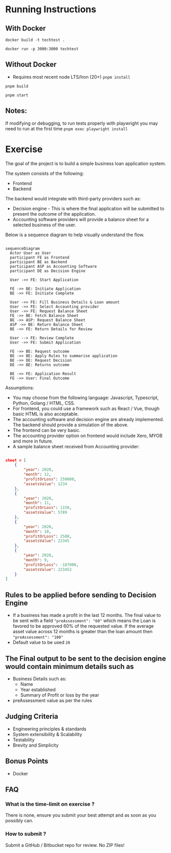 # Running Instructions
## With Docker
`docker build -t techtest .`

`docker run -p 3000:3000 techtest`

## Without Docker
- Requires most recent node LTS/Iron (20+)
`pnpm install`

`pnpm build`

`pnpm start`

## Notes:
If modifying or debugging, to run tests properly with playwright you may need to run at the first time
`pnpm exec playwright install`

# Exercise

The goal of the project is to build a simple business loan application system.

The system consists of the following:

- Frontend
- Backend

The backend would integrate with third-party providers such as:

- Decision engine - This is where the final application will be
submitted to present the outcome of the application.
- Accounting software providers will provide a balance sheet for a selected business of the user.

Below is a sequence diagram to help visually understand the flow.

```mermaid

sequenceDiagram
  Actor User as User
  participant FE as Frontend
  participant BE as Backend
  participant ASP as Accounting Software
  participant DE as Decision Engine

  User ->> FE: Start Application

  FE ->> BE: Initiate Application
  BE ->> FE: Initiate Complete

  User ->> FE: Fill Business Details & Loan amount
  User ->> FE: Select Accounting provider
  User ->> FE: Request Balance Sheet
  FE ->> BE: Fetch Balance Sheet
  BE ->> ASP: Request Balance Sheet
  ASP ->> BE: Return Balance Sheet
  BE ->> FE: Return Details for Review

  User --> FE: Review Complete
  User ->> FE: Submit Application

  FE ->> BE: Request outcome
  BE ->> BE: Apply Rules to summarise application
  BE ->> DE: Request Decision
  DE ->> BE: Returns outcome

  BE ->> FE: Application Result
  FE ->> User: Final Outcome

```

Assumptions:

- You may choose from the following language: Javascript, Typescript, Python, Golang / HTML, CSS.
- For frontend, you could use a framework such as React / Vue, though basic HTML is also acceptable.
- The accounting software and decision engine are already implemented. The backend should provide a simulation of the above.
- The frontend can be very basic.
- The accounting provider option on frontend would include Xero, MYOB and more in future.
- A sample balance sheet received from Accounting provider:

```json

sheet = [
    {
        "year": 2020,
        "month": 12,
        "profitOrLoss": 250000,
        "assetsValue": 1234
    },
    {
        "year": 2020,
        "month": 11,
        "profitOrLoss": 1150,
        "assetsValue": 5789
    },
    {
        "year": 2020,
        "month": 10,
        "profitOrLoss": 2500,
        "assetsValue": 22345
    },
    {
        "year": 2020,
        "month": 9,
        "profitOrLoss": -187000,
        "assetsValue": 223452
    }
]
```

## Rules to be applied before sending to Decision Engine

- If a business has made a profit in the last 12 months. The final value to be sent with a field `"preAssessment": "60"` which means the Loan is favored to be approved 60% of the requested value.
If the average asset value across 12 months is greater than the loan amount then `"preAssessment": "100"`
- Default value to be used `20`

## The Final output to be sent to the decision engine would contain minimum details such as

- Business Details such as:
  - Name
  - Year established
  - Summary of Profit or loss by the year
- preAssessment value as per the rules

## Judging Criteria

- Engineering principles & standards
- System extensibility & Scalability
- Testability
- Brevity and Simplicity

## Bonus Points

- Docker

## FAQ

### What is the time-limit on exercise ?

There is none, ensure you submit your best attempt and as soon as you possibly can.

### How to submit ?

Submit a GitHub / Bitbucket repo for review. No ZIP files!
